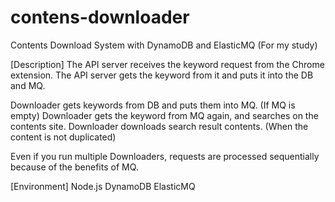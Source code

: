 # contens-downloader
Contents Download System with DynamoDB and ElasticMQ (For my study)

[Description]
 The API server receives the keyword request from the Chrome extension.
 The API server gets the keyword from it and puts it into the DB and MQ.

 Downloader gets keywords from DB and puts them into MQ. (If MQ is empty)
 Downloader gets the keyword from MQ again, and searches on the contents site.
 Downloader downloads search result contents. (When the content is not duplicated)

 Even if you run multiple Downloaders, requests are processed sequentially because of the benefits of MQ.

[Environment]
 Node.js
 DynamoDB
 ElasticMQ
